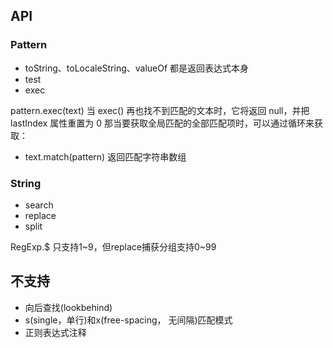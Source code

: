 ## API
### Pattern
- toString、toLocaleString、valueOf 都是返回表达式本身
- test
- exec


pattern.exec(text)
当 exec() 再也找不到匹配的文本时，它将返回 null，并把 lastIndex 属性重置为 0
那当要获取全局匹配的全部匹配项时，可以通过循环来获取：


- text.match(pattern) 返回匹配字符串数组

### String
- search
- replace
- split

RegExp.$ 只支持1~9，但replace捕获分组支持0~99

## 不支持
- 向后查找(lookbehind)
- s(single，单行)和x(free-spacing， 无间隔)匹配模式
- 正则表达式注释
